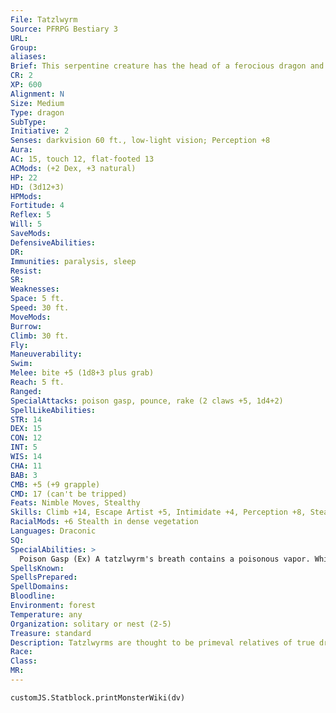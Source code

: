 ```yaml
---
File: Tatzlwyrm
Source: PFRPG Bestiary 3
URL: 
Group: 
aliases: 
Brief: This serpentine creature has the head of a ferocious dragon and two relatively small forearms that end in tiny claws.
CR: 2
XP: 600
Alignment: N
Size: Medium
Type: dragon
SubType: 
Initiative: 2
Senses: darkvision 60 ft., low-light vision; Perception +8
Aura: 
AC: 15, touch 12, flat-footed 13
ACMods: (+2 Dex, +3 natural)
HP: 22
HD: (3d12+3)
HPMods: 
Fortitude: 4
Reflex: 5
Will: 5
SaveMods: 
DefensiveAbilities: 
DR: 
Immunities: paralysis, sleep
Resist: 
SR: 
Weaknesses: 
Space: 5 ft.
Speed: 30 ft.
MoveMods: 
Burrow: 
Climb: 30 ft.
Fly: 
Maneuverability: 
Swim: 
Melee: bite +5 (1d8+3 plus grab)
Reach: 5 ft.
Ranged: 
SpecialAttacks: poison gasp, pounce, rake (2 claws +5, 1d4+2)
SpellLikeAbilities: 
STR: 14
DEX: 15
CON: 12
INT: 5
WIS: 14
CHA: 11
BAB: 3
CMB: +5 (+9 grapple)
CMD: 17 (can't be tripped)
Feats: Nimble Moves, Stealthy
Skills: Climb +14, Escape Artist +5, Intimidate +4, Perception +8, Stealth +10 (+16 in dense vegetation)
RacialMods: +6 Stealth in dense vegetation
Languages: Draconic
SQ: 
SpecialAbilities: >
  Poison Gasp (Ex) A tatzlwyrm's breath contains a poisonous vapor. While grappling, instead of making a bite or rake attack, a tatzlwyrm can breathe poison into its victim's face. A tatzlwyrm must begin its turn grappling to use this ability-it can't begin a grapple and use its poison gasp in the same turn.  Tatzlwyrm poison: Breath-inhaled; save Fort DC 12; frequency 1/round for 2 rounds; effect 1d2 Str damage; cure 1 save. The save DC is Constitution-based.
SpellsKnown: 
SpellsPrepared: 
SpellDomains: 
Bloodline: 
Environment: forest
Temperature: any
Organization: solitary or nest (2-5)
Treasure: standard
Description: Tatzlwyrms are thought to be primeval relatives of true dragons, having branched off the line millennia ago and evolved in a way that sets them notably apart. Undersized compared to their larger cousins, tatzlwyrms are nonetheless ferocious in their own right. And while tatzlwyrms are hardly impressive specimens when put beside their notorious relatives, most other reptiles can't compare to them mentally. They understand Draconic, though other languages are beyond most tatzlwyrms' limited comprehension. Nevertheless, tatzlwyrms are deeply cunning, building complex lairs and rudimentary traps.  Tatzlwyrms are quite rare, and only a few particularly curious and lucky adventurers can claim to have seen a living specimen. Reports do agree on some basic features, however. About the size of a full-grown human, tatzlwyrms have only two limbs and no wings, and possess a weak poisonous breath similar to the breath weapons of their true dragon relatives. An adult tatzlwyrm is 6 to 8 feet long, including its winding, organless tail, and it weighs between 400 and 500 pounds. A tatzlwyrm's scales give the creature limited camouf lage, ranging through various shades of green, brown, and gray.  Like true dragons, tatzlwyrms are strict carnivores. They spend most of their time hiding, waiting to attack any prey that ventures too near. They consume their food slowly in the dark security and seclusion of their lairs. Tatzlwyrms have a remarkable knack for ambush and camouf lage.
Race: 
Class: 
MR: 
---
```

```dataviewjs
customJS.Statblock.printMonsterWiki(dv)
```
